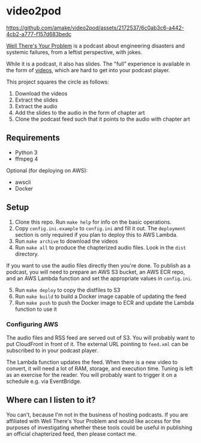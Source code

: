 # video2pod

https://github.com/amake/video2pod/assets/2172537/6c0ab3c6-a442-4cb2-a777-f157d683bedc

[Well There's Your Problem](https://wtyppod.podbean.com) is a podcast about
engineering disasters and systemic failures, from a leftist perspective, with
jokes.

While it is a podcast, it also has slides. The "full" experience is available in
the form of
[videos](https://www.youtube.com/@welltheresyourproblempodca1465/featured),
which are hard to get into your podcast player.

This project squares the circle as follows:

1. Download the videos
2. Extract the slides
3. Extract the audio
4. Add the slides to the audio in the form of chapter art
5. Clone the podcast feed such that it points to the audio with chapter art

## Requirements

- Python 3
- ffmpeg 4

Optional (for deploying on AWS):

- awscli
- Docker

## Setup

1. Clone this repo. Run `make help` for info on the basic operations.
2. Copy `config.ini.example` to `config.ini` and fill it out. The `deployment`
   section is only required if you plan to deploy this to AWS Lambda.
3. Run `make archive` to download the videos
4. Run `make all` to produce the chapterized audio files. Look in the `dist`
   directory.

If you want to use the audio files directly then you're done. To publish as a
podcast, you will need to prepare an AWS S3 bucket, an AWS ECR repo, and an AWS
Lambda function and set the appropriate values in `config.ini`.

5. Run `make deploy` to copy the distfiles to S3
6. Run `make build` to build a Docker image capable of updating the feed
7. Run `make push` to push the Docker image to ECR and update the Lambda
   function to use it

### Configuring AWS

The audio files and RSS feed are served out of S3. You will probably want to put
CloudFront in front of it. The external URL pointing to `feed.xml` can be
subscribed to in your podcast player.

The Lambda function updates the feed. When there is a new video to convert, it
will need a lot of RAM, storage, and execution time. Tuning is left as an
exercise for the reader. You will probably want to trigger it on a schedule e.g.
via EventBridge.

## Where can I listen to it?

You can't, because I'm not in the business of hosting podcasts. If you are
affiliated with Well There's Your Problem and would like access for the purposes
of investigating whether these tools could be useful in publishing an official
chapterized feed, then please contact me.
